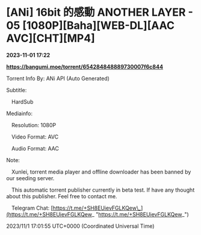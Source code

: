 # [ANi] 16bit 的感動 ANOTHER LAYER - 05 [1080P][Baha][WEB-DL][AAC AVC][CHT][MP4]

**2023-11-01 17:22**

**https://bangumi.moe/torrent/654284848889730007f6c844**

Torrent Info By: ANi API (Auto Generated)

Subtitle:

 HardSub

Mediainfo:

 Resolution: 1080P

 Video Format: AVC

 Audio Format: AAC

  

Note:

 Xunlei, torrent media player and offline downloader has been banned by our seeding server.

 This automatic torrent publisher currently in beta test. If have any thought about this publisher. Feel free to contact me.

 Telegram Chat: [https://t.me/+SH8EUievFGLKQew\_](https://t.me/+SH8EUievFGLKQew_ "https://t.me/+SH8EUievFGLKQew_")

2023/11/1 17:01:55 UTC+0000 (Coordinated Universal Time)